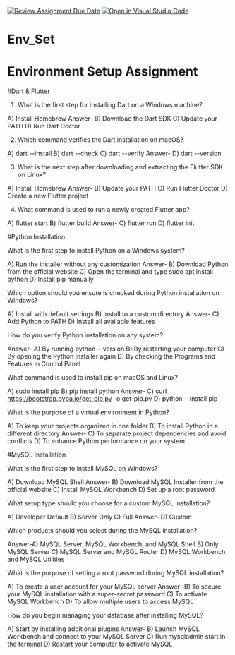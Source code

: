 [![Review Assignment Due Date](https://classroom.github.com/assets/deadline-readme-button-22041afd0340ce965d47ae6ef1cefeee28c7c493a6346c4f15d667ab976d596c.svg)](https://classroom.github.com/a/vnsr1XuU)
[![Open in Visual Studio Code](https://classroom.github.com/assets/open-in-vscode-2e0aaae1b6195c2367325f4f02e2d04e9abb55f0b24a779b69b11b9e10269abc.svg)](https://classroom.github.com/online_ide?assignment_repo_id=17102842&assignment_repo_type=AssignmentRepo)
# Env_Set

# Environment Setup Assignment

#Dart & Flutter

1. What is the first step for installing Dart on a Windows machine?

A) Install Homebrew
    Answer- B) Download the Dart SDK
C) Update your PATH
D) Run Dart Doctor


2. Which command verifies the Dart installation on macOS?

A) dart --install
B) dart --check
C) dart --verify
    Answer- D) dart --version


3. What is the next step after downloading and extracting the Flutter SDK on Linux?

A) Install Homebrew
    Answer- B) Update your PATH
C) Run Flutter Doctor
D) Create a new Flutter project


4. What command is used to run a newly created Flutter app?

A) flutter start
B) flutter build
    Answer- C) flutter run
D) flutter init


#Python Installation

What is the first step to install Python on a Windows system?

A) Run the installer without any customization
    Answer- B) Download Python from the official website
C) Open the terminal and type sudo apt install python
D) Install pip manually

Which option should you ensure is checked during Python installation on Windows?

A) Install with default settings
B) Install to a custom directory
    Answer- C) Add Python to PATH
D) Install all available features

How do you verify Python installation on any system?

  Answer- A) By running python --version
B) By restarting your computer
C) By opening the Python installer again
D) By checking the Programs and Features in Control Panel

What command is used to install pip on macOS and Linux?

A) sudo install pip
B) pip install python
    Answer- C) curl https://bootstrap.pypa.io/get-pip.py -o get-pip.py
D) python --install pip

What is the purpose of a virtual environment in Python?

A) To keep your projects organized in one folder
B) To install Python in a different directory
    Answer- C) To separate project dependencies and avoid conflicts
D) To enhance Python performance on your system

#MySQL Installation

What is the first step to install MySQL on Windows?

A) Download MySQL Shell
    Answer- B) Download MySQL Installer from the official website
C) Install MySQL Workbench
D) Set up a root password

What setup type should you choose for a custom MySQL installation?

A) Developer Default
B) Server Only
C) Full
    Answer- D) Custom

Which products should you select during the MySQL installation?

  Answer-A) MySQL Server, MySQL Workbench, and MySQL Shell
B) Only MySQL Server
C) MySQL Server and MySQL Router
D) MySQL Workbench and MySQL Utilities

What is the purpose of setting a root password during MySQL installation?

A) To create a user account for your MySQL server
    Answer- B) To secure your MySQL installation with a super-secret password
C) To activate MySQL Workbench
D) To allow multiple users to access MySQL

How do you begin managing your database after installing MySQL?

A) Start by installing additional plugins
    Answer- B) Launch MySQL Workbench and connect to your MySQL Server
C) Run mysqladmin start in the terminal
D) Restart your computer to activate MySQL
